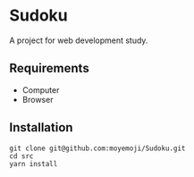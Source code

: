 # Sudoku
A project for web development study.

Requirements
------------
* Computer
* Browser

Installation
------------
```
git clone git@github.com:moyemoji/Sudoku.git
cd src
yarn install
```

